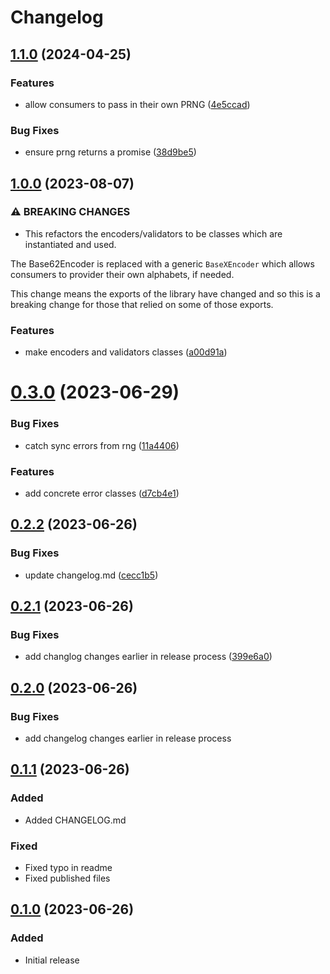 # Changelog

## [1.1.0](https://github.com/dhensby/readable-tokens/compare/v1.0.0...v1.1.0) (2024-04-25)


### Features

* allow consumers to pass in their own PRNG ([4e5ccad](https://github.com/dhensby/readable-tokens/commit/4e5ccadf4975244d76ab0e67a047db8c8fe786bd))


### Bug Fixes

* ensure prng returns a promise ([38d9be5](https://github.com/dhensby/readable-tokens/commit/38d9be5280c2c28fa76075c01cfac769bb5874cc))

## [1.0.0](https://github.com/dhensby/readable-tokens/compare/v0.3.0...v1.0.0) (2023-08-07)


### ⚠ BREAKING CHANGES

* This refactors the encoders/validators to be classes which are instantiated and
used.

The Base62Encoder is replaced with a generic `BaseXEncoder` which allows consumers to provider
their own alphabets, if needed.

This change means the exports of the library have changed and so this is a breaking change for
those that relied on some of those exports.

### Features

* make encoders and validators classes ([a00d91a](https://github.com/dhensby/readable-tokens/commit/a00d91a75f6b01149ca261e7e480c47e0dcbf168))

# [0.3.0](https://github.com/dhensby/readable-tokens/compare/v0.2.2...v0.3.0) (2023-06-29)


### Bug Fixes

* catch sync errors from rng ([11a4406](https://github.com/dhensby/readable-tokens/commit/11a4406c727e7953104e2db4f75e175a94ef6649))


### Features

* add concrete error classes ([d7cb4e1](https://github.com/dhensby/readable-tokens/commit/d7cb4e1cd51ef2c801e5102f56d92e1c8b795724))

## [0.2.2](https://github.com/dhensby/readable-tokens/compare/v0.2.1...v0.2.2) (2023-06-26)


### Bug Fixes

* update changelog.md ([cecc1b5](https://github.com/dhensby/readable-tokens/commit/cecc1b560be3c7c5f48253655cdf4a4fb493d87a))

## [0.2.1](https://github.com/dhensby/readable-tokens/compare/v0.2.0...v0.2.1) (2023-06-26)

### Bug Fixes

* add changlog changes earlier in release process ([399e6a0](https://github.com/dhensby/readable-tokens/commit/399e6a0e93bf51dedf36db77bcb797744d917617))

## [0.2.0](https://github.com/dhensby/readable-tokens/compare/v0.1.1...v0.2.0) (2023-06-26)

### Bug Fixes

* add changelog changes earlier in release process

## [0.1.1](https://github.com/dhensby/readable-tokens/compare/v0.1.0...v0.1.1) (2023-06-26)

### Added

* Added CHANGELOG.md

### Fixed

* Fixed typo in readme
* Fixed published files

## [0.1.0](https://github.com/dhensby/readable-tokens/releases/tag/v0.1.0) (2023-06-26)

### Added

* Initial release
